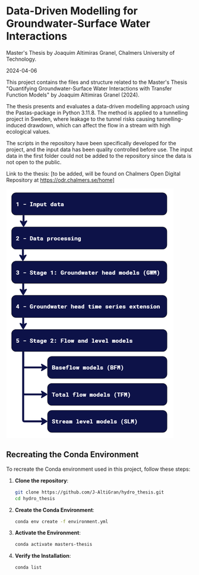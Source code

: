 # Data-Driven Modelling for Groundwater-Surface Water Interactions
Master's Thesis by Joaquim Altimiras Granel, Chalmers University of Technology.

2024-04-06

This project contains the files and structure related to the Master's Thesis "Quantifying Groundwater-Surface Water Interactions with Transfer Function Models" by Joaquim Altimiras Granel (2024).

The thesis presents and evaluates a data-driven modelling approach using the Pastas-package in Python 3.11.8. The method is applied to a tunnelling project in Sweden, where leakage to the tunnel risks causing tunnelling-induced drawdown, which can affect the flow in a stream with high ecological values.

The scripts in the repository have been specifically developed for the project, and the input data has been quality controlled before use. The input data in the first folder could not be added to the repository since the data is not open to the public.

Link to the thesis: [to be added, will be found on Chalmers Open Digital Repository at https://odr.chalmers.se/home]

![File structure of the project:](readme_file_structure.png)

## Recreating the Conda Environment

To recreate the Conda environment used in this project, follow these steps:

1. **Clone the repository**:

    ```bash
    git clone https://github.com/J-AltiGran/hydro_thesis.git
    cd hydro_thesis
    ```

2. **Create the Conda Environment**:

    ```bash
    conda env create -f environment.yml
    ```

3. **Activate the Environment**:

    ```bash
    conda activate masters-thesis
    ```

4. **Verify the Installation**:

    ```bash
    conda list
    ```